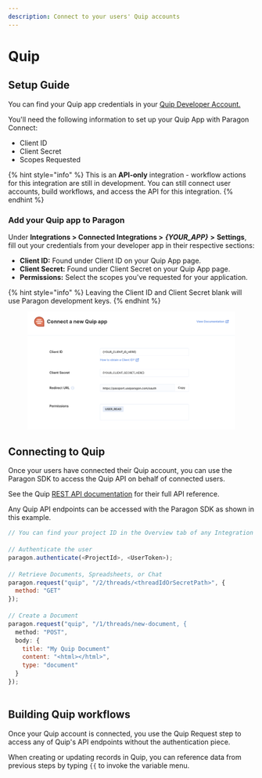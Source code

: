 ```yaml
---
description: Connect to your users' Quip accounts
---
```


# Quip

## Setup Guide

You can find your Quip app credentials in your [Quip Developer Account.](https://quip.com/dev/automation/documentation/current)

You'll need the following information to set up your Quip App with Paragon Connect:

* Client ID
* Client Secret
* Scopes Requested

{% hint style="info" %}
This is an **API-only** integration - workflow actions for this integration are still in development. You can still connect user accounts, build workflows, and access the API for this integration.
{% endhint %}

### Add your Quip app to Paragon

Under **Integrations > Connected Integrations >** _**{YOUR\_APP}**_ **>** **Settings**, fill out your credentials from your developer app in their respective sections:

* **Client ID:** Found under Client ID on your Quip App page.
* **Client Secret:** Found under Client Secret on your Quip App page.
* **Permissions:** Select the scopes you've requested for your application.

{% hint style="info" %}
Leaving the Client ID and Client Secret blank will use Paragon development keys.
{% endhint %}

<figure><img src="../../.gitbook/assets/Connecting your Quip app to Paragon Connect.png" alt=""><figcaption></figcaption></figure>

## Connecting to Quip

Once your users have connected their Quip account, you can use the Paragon SDK to access the Quip API on behalf of connected users.

See the Quip [REST API documentation](https://quip.com/dev/automation/documentation/current) for their full API reference.

Any Quip API endpoints can be accessed with the Paragon SDK as shown in this example.

```javascript
// You can find your project ID in the Overview tab of any Integration

// Authenticate the user
paragon.authenticate(<ProjectId>, <UserToken>);
            
// Retrieve Documents, Spreadsheets, or Chat
paragon.request("quip", "/2/threads/<threadIdOrSecretPath>", {
  method: "GET"
});

// Create a Document
paragon.request("quip", "/1/threads/new-document, {
  method: "POST",
  body: {
    title: "My Quip Document"
    content: "<html></html>",
    type: "document"
  }
});
  
```

## Building Quip workflows

Once your Quip account is connected, you use the Quip Request step to access any of Quip's API endpoints without the authentication piece.

When creating or updating records in Quip, you can reference data from previous steps by typing `{{` to invoke the variable menu.
